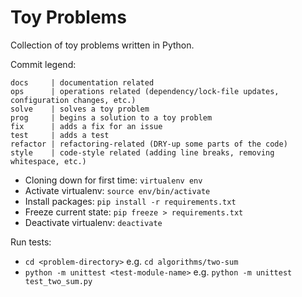 # Toy Problems

Collection of toy problems written in Python.

Commit legend:

```
docs     | documentation related
ops      | operations related (dependency/lock-file updates, configuration changes, etc.)
solve    | solves a toy problem
prog     | begins a solution to a toy problem
fix      | adds a fix for an issue
test     | adds a test
refactor | refactoring-related (DRY-up some parts of the code)
style    | code-style related (adding line breaks, removing whitespace, etc.)
```

- Cloning down for first time: `virtualenv env`
- Activate virtualenv: `source env/bin/activate`
- Install packages: `pip install -r requirements.txt`
- Freeze current state: `pip freeze > requirements.txt`
- Deactivate virtualenv: `deactivate`

Run tests:
- `cd <problem-directory>` e.g. `cd algorithms/two-sum`
- `python -m unittest <test-module-name>` e.g. `python -m unittest test_two_sum.py`